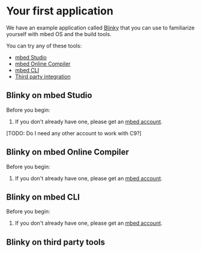 # Your first application

We have an example application called [Blinky](https://github.com/ARMmbed/mbed-blinky-morpheus) that you can use to familiarize yourself with mbed OS and the build tools.

You can try any of these tools:

* [mbed Studio](#blinky-on-mbed-studio)
* [mbed Online Compiler](#blinky-on-mbed-online-compiler)
* [mbed CLI](#blinky-on-mbed-cli)
* [Third party integration](#blinky-on-third-party-tools)

## Blinky on mbed Studio

Before you begin:

1. If you don't already have one, please get an [mbed account]().

[TODO: Do I need any other account to work with C9?]

## Blinky on mbed Online Compiler

Before you begin:

1. If you don't already have one, please get an [mbed account]().

## Blinky on mbed CLI

Before you begin:

1. If you don't already have one, please get an [mbed account]().

## Blinky on third party tools
